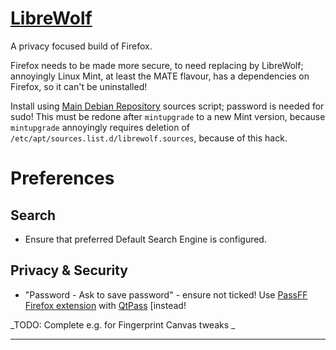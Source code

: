# [LibreWolf](https://librewolf.net/)

A privacy focused build of Firefox.

Firefox needs to be made more secure, to need replacing by LibreWolf; annoyingly Linux Mint, at least the MATE flavour, has a dependencies on Firefox, so it can't be uninstalled!

Install using [Main Debian Repository](https://librewolf.net/installation/debian/#main-debian-repository) sources script; password is needed for sudo!
This must be redone after `mintupgrade` to a new Mint version, because `mintupgrade` annoyingly requires deletion of `/etc/apt/sources.list.d/librewolf.sources`, because of this hack.

# Preferences

## Search

- Ensure that preferred Default Search Engine is configured.

## Privacy & Security

- "Password - Ask to save password" - ensure not ticked!
  Use [PassFF](https://codeberg.org/PassFF/passff) [Firefox extension](https://addons.mozilla.org/firefox/addon/passff) with [QtPass](https://github.com/IJHack/qtpass) [instead!

_TODO: Complete e.g. for Fingerprint Canvas tweaks _

---



